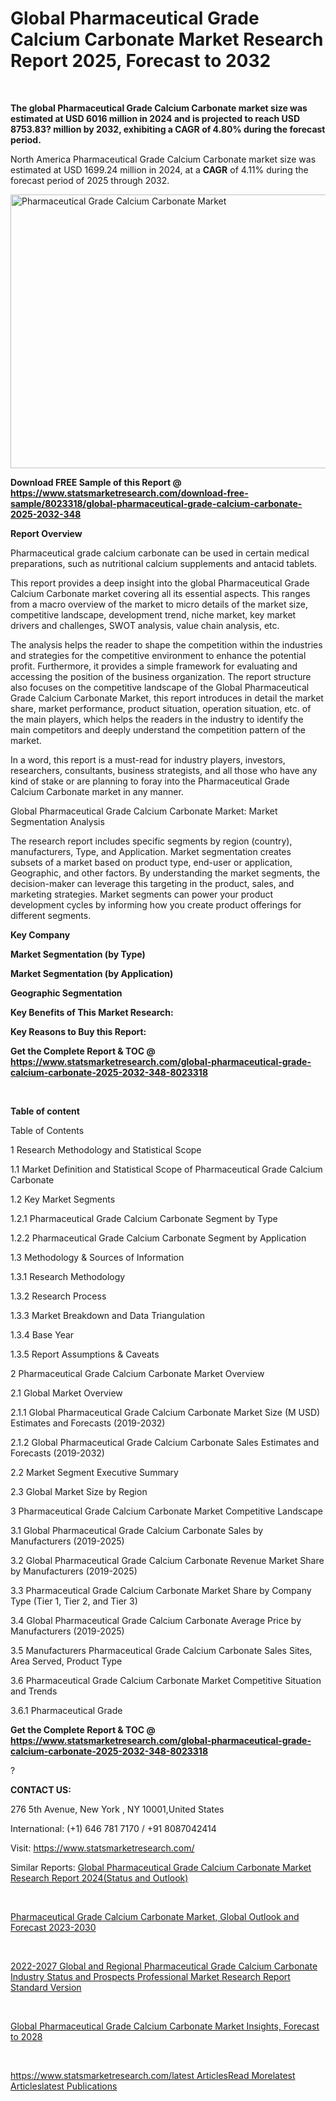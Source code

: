 <h1>Global Pharmaceutical Grade Calcium Carbonate Market Research Report 2025, Forecast to 2032</h1><br/><p><strong>The global Pharmaceutical Grade Calcium Carbonate market size was estimated at USD 6016 million in 2024 and is projected to reach USD 8753.83? million by 2032, exhibiting a <strong>CAGR</strong> of 4.80% during the forecast period.</strong></p>
 
 
 
 <p>North America Pharmaceutical Grade Calcium Carbonate market size was estimated at USD 1699.24 million in 2024, at a <strong>CAGR</strong> of 4.11% during the forecast period of 2025 through 2032.</p>
 
 
 
 <p><img alt="Pharmaceutical Grade Calcium Carbonate Market" src="https://www.grandresearchstore.com/assets/report-images/PharmaceuticalGradeCalciumCarbonatemarket.png%20" style="width: 730px; height: 438px;" /></p>
 
 
 
 <p><strong>Download FREE Sample of this Report @ <a href="https://www.statsmarketresearch.com/download-free-sample/8023318/global-pharmaceutical-grade-calcium-carbonate-2025-2032-348">https://www.statsmarketresearch.com/download-free-sample/8023318/global-pharmaceutical-grade-calcium-carbonate-2025-2032-348</a></strong></p>
 
 
 
 <p><strong>Report Overview</strong></p>
 
 
 
 <p>Pharmaceutical grade calcium carbonate can be used in certain medical preparations, such as nutritional calcium supplements and antacid tablets.</p>
 
 
 
 <p>This report provides a deep insight into the global Pharmaceutical Grade Calcium Carbonate market covering all its essential aspects. This ranges from a macro overview of the market to micro details of the market size, competitive landscape, development trend, niche market, key market drivers and challenges, SWOT analysis, value chain analysis, etc.</p>
 
 
 
 <p>The analysis helps the reader to shape the competition within the industries and strategies for the competitive environment to enhance the potential profit. Furthermore, it provides a simple framework for evaluating and accessing the position of the business organization. The report structure also focuses on the competitive landscape of the Global Pharmaceutical Grade Calcium Carbonate Market, this report introduces in detail the market share, market performance, product situation, operation situation, etc. of the main players, which helps the readers in the industry to identify the main competitors and deeply understand the competition pattern of the market.</p>
 
 
 
 <p>In a word, this report is a must-read for industry players, investors, researchers, consultants, business strategists, and all those who have any kind of stake or are planning to foray into the Pharmaceutical Grade Calcium Carbonate market in any manner.</p>
 
 
 
 <p>Global Pharmaceutical Grade Calcium Carbonate Market: Market Segmentation Analysis</p>
 
 
 
 <p>The research report includes specific segments by region (country), manufacturers, Type, and Application. Market segmentation creates subsets of a market based on product type, end-user or application, Geographic, and other factors. By understanding the market segments, the decision-maker can leverage this targeting in the product, sales, and marketing strategies. Market segments can power your product development cycles by informing how you create product offerings for different segments.</p>
 
 
 
 <p><strong>Key Company</strong></p>
 
 
 
 <p><strong>Market Segmentation (by Type)</strong></p>
 
 
 
 <p><strong>Market Segmentation (<strong>by Application</strong>)</strong></p>
 
 
 
 <p><strong>Geographic Segmentation</strong></p>
 
 
 
 <p><strong>Key Benefits of This Market Research:</strong></p>
 
 
 
 <p><strong>Key <strong>Reasons to Buy</strong> this Report:</strong></p>
 
 
 
 <div><b>Get the Complete Report & TOC @ <a href="https://www.statsmarketresearch.com/global-pharmaceutical-grade-calcium-carbonate-2025-2032-348-8023318">https://www.statsmarketresearch.com/global-pharmaceutical-grade-calcium-carbonate-2025-2032-348-8023318</a></b></div>
 
 
 
 <p><br />
 
 <b>Table of content</b></p>
 
 
 
 <p>Table of Contents<br />
 
 1 Research Methodology and Statistical Scope<br />
 
 1.1 Market Definition and Statistical Scope of Pharmaceutical Grade Calcium Carbonate<br />
 
 1.2 Key Market Segments<br />
 
 1.2.1 Pharmaceutical Grade Calcium Carbonate Segment by Type<br />
 
 1.2.2 Pharmaceutical Grade Calcium Carbonate Segment by Application<br />
 
 1.3 Methodology & Sources of Information<br />
 
 1.3.1 Research Methodology<br />
 
 1.3.2 Research Process<br />
 
 1.3.3 Market Breakdown and Data Triangulation<br />
 
 1.3.4 Base Year<br />
 
 1.3.5 Report Assumptions & Caveats<br />
 
 2 Pharmaceutical Grade Calcium Carbonate Market Overview<br />
 
 2.1 Global Market Overview<br />
 
 2.1.1 Global Pharmaceutical Grade Calcium Carbonate Market Size (M USD) Estimates and Forecasts (2019-2032)<br />
 
 2.1.2 Global Pharmaceutical Grade Calcium Carbonate Sales Estimates and Forecasts (2019-2032)<br />
 
 2.2 Market Segment Executive Summary<br />
 
 2.3 Global Market Size by Region<br />
 
 3 Pharmaceutical Grade Calcium Carbonate Market Competitive Landscape<br />
 
 3.1 Global Pharmaceutical Grade Calcium Carbonate Sales by Manufacturers (2019-2025)<br />
 
 3.2 Global Pharmaceutical Grade Calcium Carbonate Revenue Market Share by Manufacturers (2019-2025)<br />
 
 3.3 Pharmaceutical Grade Calcium Carbonate Market Share by Company Type (Tier 1, Tier 2, and Tier 3)<br />
 
 3.4 Global Pharmaceutical Grade Calcium Carbonate Average Price by Manufacturers (2019-2025)<br />
 
 3.5 Manufacturers Pharmaceutical Grade Calcium Carbonate Sales Sites, Area Served, Product Type<br />
 
 3.6 Pharmaceutical Grade Calcium Carbonate Market Competitive Situation and Trends<br />
 
 3.6.1 Pharmaceutical Grade</p>
 
 
 
 <div><b>Get the Complete Report & TOC @ <a href="https://www.statsmarketresearch.com/global-pharmaceutical-grade-calcium-carbonate-2025-2032-348-8023318">https://www.statsmarketresearch.com/global-pharmaceutical-grade-calcium-carbonate-2025-2032-348-8023318</a></b></div>
 
 
 
 <p>? </p>
 
 
 
 <p><b>CONTACT US:</b><br />
 
 276 5th Avenue, New York , NY 10001,United States<br />
 
 International: (+1) 646 781 7170 / +91 8087042414<br />
 
 Visit: <a href="https://www.statsmarketresearch.com/">https://www.statsmarketresearch.com/</a><br />
 
 Similar Reports: <a href="https://www.statsmarketresearch.com/global-pharmaceutical-grade-calcium-carbonate-2025-2032-348-8023318">Global Pharmaceutical Grade Calcium Carbonate Market Research Report 2024(Status and Outlook)</a><br />
 
 <br />
 
 <a href="https://www.statsmarketresearch.com/global-pharmaceutical-grade-calcium-carbonate-2025-2032-348-8023318">Pharmaceutical Grade Calcium Carbonate Market, Global Outlook and Forecast 2023-2030</a><br />
 
 <br />
 
 <a href="https://www.statsmarketresearch.com/global-pharmaceutical-grade-calcium-carbonate-2025-2032-348-8023318">2022-2027 Global and Regional Pharmaceutical Grade Calcium Carbonate Industry Status and Prospects Professional Market Research Report Standard Version</a><br />
 
 <br />
 
 <a href="https://www.statsmarketresearch.com/global-pharmaceutical-grade-calcium-carbonate-2025-2032-348-8023318">Global Pharmaceutical Grade Calcium Carbonate Market Insights, Forecast to 2028</a><br />
 
 <br />
 
 <a href="https://gyeongbokgung.com">https://www.statsmarketresearch.com/</a><a href="https://hallyeomaritime.com">latest Articles</a><a href="https://jingwansa.com">Read More</a><a href="https://nguoiviet.jp/">latest Articles</a><a href="https://www.intelmarketresearch.com/">latest Publications</a></p>